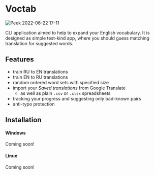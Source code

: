 # Voctab

![Peek 2022-06-22 17-11](https://user-images.githubusercontent.com/55373470/175051110-6cc1440b-ebbb-4a6c-82c5-1b0c2b264b62.gif)

CLI application aimed to help to expand your English vocabulary.
It is designed as simple test-kind app,
where you should guess matching translation for suggested words.

## Features
- train RU to EN translations
- train EN to RU translations
- random ordered word sets with specified size
- import your *Saved translations* from Google Translate
    - as well as plain `.csv` or `.xlsx` spreadsheets
- tracking your progress and suggesting only bad-known pairs
- anti-typo protection

## Installation
#### Windows
Coming soon!
#### Linux
Coming soon!
